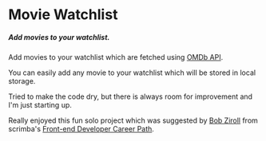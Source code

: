 # Movie Watchlist

##### Add movies to your watchlist.

Add movies to your watchlist which are fetched using [OMDb API](https://www.omdbapi.com/).

You can easily add any movie to your watchlist which will be stored in local storage.

Tried to make the code dry, but there is always room for improvement and I'm just starting up. 

Really enjoyed this fun solo project which was suggested by [Bob Ziroll](https://github.com/bobziroll) from scrimba's [Front-end Developer Career Path](https://scrimba.com/learn/frontend).
